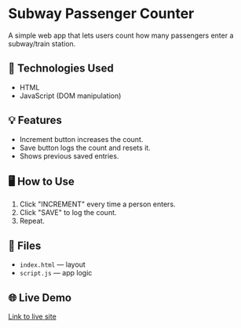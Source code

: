 # Subway Passenger Counter

A simple web app that lets users count how many passengers enter a subway/train station.

## 🔧 Technologies Used
- HTML
- JavaScript (DOM manipulation)

## 💡 Features
- Increment button increases the count.
- Save button logs the count and resets it.
- Shows previous saved entries.

## 🖥️ How to Use
1. Click "INCREMENT" every time a person enters.
2. Click "SAVE" to log the count.
3. Repeat.

## 📁 Files
- `index.html` — layout
- `script.js` — app logic
## 🌐 Live Demo
[Link to live site](https://mohammadalbaba13.github.io/Subway-Passenger-Counter/)
